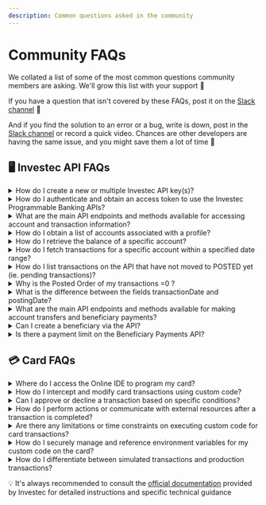 ```yaml
---
description: Common questions asked in the community
---
```


# Community FAQs

We collated a list of some of the most common questions community members are asking. We'll grow this list with your support :clap:

If you have a question that isn't covered by these FAQs, post it on the [Slack channel](https://offerzen-community.slack.com/archives/C048HKU4P0X) 💬

And if you find the solution to an error or a bug, write is down, post in the [Slack channel](https://offerzen-community.slack.com/archives/C048HKU4P0X) or record a quick video. Chances are other developers are having the same issue, and you might save them a lot of time 💜

## 🖥️ Investec API FAQs

<details>

<summary>How do I create a new or multiple Investec API key(s)?</summary>

You can create API keys for your account by logging into the [Investec Online Portal](https://login.secure.investec.com/wpaas/usrroot-wpaas/login/form). Navigate to "Tools" -->  “Programmable Banking” to access your API credentials and create API key(s).&#x20;

Check out [How to Get your API Keys](https://offerzen.gitbook.io/programmable-banking-community-wiki/get-started/api-quick-start-guide/how-to-get-your-api-keys) for more details.

</details>

<details>

<summary>How do I authenticate and obtain an access token to use the Investec Programmable Banking APIs?</summary>

The authentication process involves obtaining an access token using the OAuth 2.0 Authorisation Framework. You'll need to make a request to the authentication endpoint with your client credentials to receive the access token.&#x20;

Check out [How to authenticate](https://offerzen.gitbook.io/programmable-banking-community-wiki/get-started/api-quick-start-guide/how-to-authenticate) for more details.

</details>

<details>

<summary>What are the main API endpoints and methods available for accessing account and transaction information?</summary>

The API provides several endpoints, such as "Get Accounts," "Get Account Balance," and "Get Account Transactions," which allow you to retrieve account details, balances, and transaction information. These endpoints support HTTP methods like GET and POST.

Check out [How to get your transaction history](https://offerzen.gitbook.io/programmable-banking-community-wiki/get-started/api-quick-start-guide/how-to-get-your-transaction-history) for more details.

</details>

<details>

<summary>How do I obtain a list of accounts associated with a profile?</summary>

You can use the "Get Accounts" endpoint (GET /za/pb/v1/accounts) to obtain a list of accounts associated with a profile. This endpoint requires the authorisation bearer token.

Check out [How to get your transaction history](https://offerzen.gitbook.io/programmable-banking-community-wiki/get-started/api-quick-start-guide/how-to-get-your-transaction-history) for more details.

</details>

<details>

<summary>How do I retrieve the balance of a specific account?</summary>

You can use the "Get Account Balance" endpoint (GET /za/pb/v1/accounts/{accountId}/balance) to retrieve the balance of a specific account. Replace {accountId} with the actual account ID.

Check out [How to get your transaction history](https://offerzen.gitbook.io/programmable-banking-community-wiki/get-started/api-quick-start-guide/how-to-get-your-transaction-history) for more details.

</details>

<details>

<summary>How do I fetch transactions for a specific account within a specified date range?</summary>

You can use the "Get Account Transactions" endpoint (GET /za/pb/v1/accounts/{accountId}/transactions) to fetch transactions for a specific account. You can provide optional query parameters such as _fromDate_, _toDate_, and _transactionType_ to filter the transactions.

Check out [How to get your transaction history](https://offerzen.gitbook.io/programmable-banking-community-wiki/get-started/api-quick-start-guide/how-to-get-your-transaction-history) for more details.

</details>

<details>

<summary>How do I list transactions on the API that have not moved to POSTED yet (ie. pending transactions)? </summary>

It is not currently possible to list pending transactions on the API, however, you can calculate pending transactions using the following formula:

\[Available balance] - \[Actual balance] - \[Overdraft limit value] = Pending transactions

</details>

<details>

<summary>Why is the Posted Order of my transactions =0 ? </summary>

The Posted Order of a transaction may start out listed as 0 and then change to the correct number once it has settled. To be safe, ignore transactions while their Posted Order =0.&#x20;

</details>

<details>

<summary>What is the difference between the fields transactionDate and postingDate? </summary>

_transactionDate_ is the date that you swiped your card or issued a payment. _postingDate_ is the date that the amount was deducted from your balance.&#x20;

</details>

<details>

<summary>What are the main API endpoints and methods available for making account transfers and beneficiary payments?</summary>

**Transfer Multiple v2**

* **Endpoint**: ‘POST /za/pb/v1/accounts/{acountId}/transfermultiple’
* **Method**: POST
* **Description**: Allows you to transfer funds to one or multiple accounts.
* **Request body**: The request body should include an array of transfer objects specifying the beneficiary account, amount, and reference details.\


**Pay Multiple:**

* **Endpoint**: ‘POST /za/pb/v1/accounts/{accountId}/paymutiple’
* **Method**: POST
* **Description**: Enables you to pay funds to one or multiple beneficiaries.
* **Request** **Body**: The request body should include an array of payment objectives specifying the beneficiary, amount, and reference details. \


To initiate transfers and payments, make a HTTP POST request to the respective endpoints mentioned above. Ensure that you include the necessary authorisation and authentication headers, and the Bearer token obtained through the OAuth process, to authenticate your API request.&#x20;

\
View the [Investec Developer Docs](https://developer.investec.com/za/api-products) for more details.

</details>

<details>

<summary>Can I create a beneficiary via the API? </summary>

Currently, the API does not support direct creation of beneficiaries. To create a beneficiary, use the[ Investec Online Portal ](https://login.secure.investec.com/wpaas/usrroot-wpaas/login/form)or other standard methods provided by Investec.&#x20;

Once you have created a beneficiary, make at least one payment to that beneficiary using Investec Online before initiating a payment via the API. This ensures that the beneficiary is properly set up and ready to receive payments via the API.

</details>

<details>

<summary>Is there a payment limit on the Beneficiary Payments API?</summary>

The payment limit via the API is currently R20 000.00. You must have made a payment to the beneficiary via [Investec Online](https://login.secure.investec.com/wpaas/usrroot-wpaas/login/form) before making a payment to a beneficiary via the API.

Check out [How to make a payment](https://offerzen.gitbook.io/programmable-banking-community-wiki/get-started/api-quick-start-guide/how-to-make-a-payment) for more details.&#x20;

</details>

## 💳 Card FAQs

<details>

<summary>Where do I access the Online IDE to program my card? </summary>

Login to the [Investec Online Portal ](https://login.secure.investec.com/wpaas/usrroot-wpaas/login/form)and navigate to Programmable Banking. Navigate to the desired card on your profile and ensure that you have enabled it for Programmable Banking by toggling the button below the card. Click on the card to open up the Online IDE.

Check out [How to activate your card for Programmable Banking](https://offerzen.gitbook.io/programmable-banking-community-wiki/get-started/card-quick-start-guide/how-to-activate-your-card-for-programmable-banking) for more details.

</details>

<details>

<summary>How do I intercept and modify card transactions using custom code?</summary>

You can use the beforeTransaction method in the main.js file to intercept the authorization object before it is approved by Investec. Within this method, you can apply logic to either approve or decline the transaction based on the authorization data or external data sources.

Check out H[ow to add code to your card](https://offerzen.gitbook.io/programmable-banking-community-wiki/get-started/card-quick-start-guide/how-to-add-code-to-your-card) for more details.

</details>

<details>

<summary>Can I approve or decline a transaction based on specific conditions?</summary>

Yes, you can apply conditional logic within the beforeTransaction method to approve or decline a transaction based on specific criteria. For example, you can check the transaction amount, beneficiary details, or other factors to determine the appropriate action.

Check out H[ow to add code to your card](https://offerzen.gitbook.io/programmable-banking-community-wiki/get-started/card-quick-start-guide/how-to-add-code-to-your-card) for more details.

</details>

<details>

<summary>How do I perform actions or communicate with external resources after a transaction is completed?</summary>

You can use the afterTransaction method to perform actions or communicate with external resources after processing the transaction. For example, you could set up email notifications every time you swipe your card.

</details>

<details>

<summary>Are there any limitations or time constraints on executing custom code for card transactions?</summary>

The beforeTransaction method has a limited window of 2 seconds to execute, so it's important to ensure your code is efficient and responds within that timeframe. However, the afterTransaction method provides a larger window of 15 seconds for post-transaction actions.

</details>

<details>

<summary>How do I securely manage and reference environment variables for my custom code on the card?</summary>

Environment variables can be defined and saved in the env.json file. These variables can then be accessed within the main.js file using process.env.variableName. This allows you to securely store and reference sensitive information or configuration details.

</details>

<details>

<summary>How do I differentiate between simulated transactions and production transactions?</summary>

You can differentiate between simulated transactions and production transactions by checking the transaction reference. In the afterTransaction method, you can compare transaction.reference with a specific value (e.g., "simulation") to identify simulated transactions.

Check out [How to simulate a transaction](https://offerzen.gitbook.io/programmable-banking-community-wiki/get-started/card-quick-start-guide/how-to-simulate-a-transaction) for more details.

</details>

💡  It's always recommended to consult the [official documentation](https://developer.investec.com/za/api-products) provided by Investec for detailed instructions and specific technical guidance
